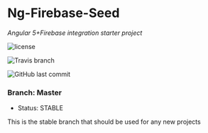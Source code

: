 # Ng-Firebase-Seed

<em>Angular 5+Firebase integration starter project</em>

![license](https://img.shields.io/github/license/bitshiftedDevelopment/Ng-Firebase-Seed.svg)

![Travis branch](https://img.shields.io/travis/bitshiftedDevelopment/Ng-Firebase-Seed/master.svg)

![GitHub last commit](https://img.shields.io/github/last-commit/bitshiftedDevelopment/Ng-Firebase-Seed.svg)

### Branch: Master

-   Status: STABLE

This is the stable branch that should be used for any new projects
